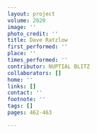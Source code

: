 ```yaml
---
layout: project
volume: 2020
image: ''
photo_credit: ''
title: Dave Ratzlow
first_performed: ''
place: ''
times_performed: ''
contributor: NUPTIAL BLITZ
collaborators: []
home: ''
links: []
contact: ''
footnote: ''
tags: []
pages: 462-463

---
```





